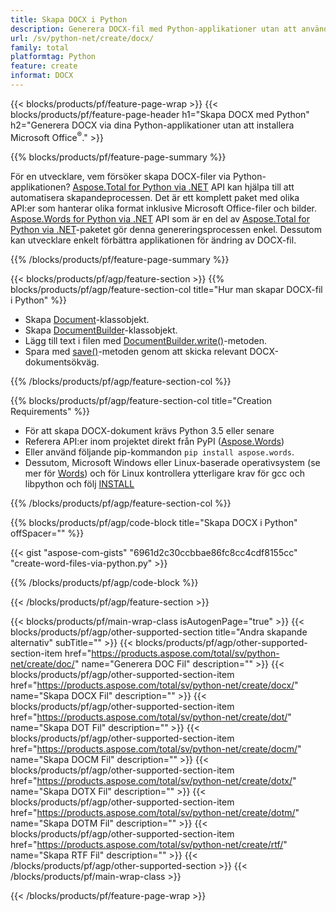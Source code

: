```yaml
---
title: Skapa DOCX i Python
description: Generera DOCX-fil med Python-applikationer utan att använda Microsoft Word. 
url: /sv/python-net/create/docx/
family: total
platformtag: Python
feature: create
informat: DOCX
---
```

{{< blocks/products/pf/feature-page-wrap >}}
{{< blocks/products/pf/feature-page-header h1="Skapa DOCX med Python" h2="Generera DOCX via dina Python-applikationer utan att installera Microsoft Office<sup>&reg;</sup>." >}}

{{% blocks/products/pf/feature-page-summary %}}

För en utvecklare, vem försöker skapa DOCX-filer via Python-applikationen? [Aspose.Total for Python via .NET](https://products.aspose.com/total/python-net/) API kan hjälpa till att automatisera skapandeprocessen. Det är ett komplett paket med olika API:er som hanterar olika format inklusive Microsoft Office-filer och bilder. [Aspose.Words for Python via .NET](https://products.aspose.com/words/python-net/) API som är en del av [Aspose.Total for Python via .NET](https://products.aspose.com/total/python-net/)-paketet gör denna genereringsprocessen enkel. Dessutom kan utvecklare enkelt förbättra applikationen för ändring av DOCX-fil. 

{{% /blocks/products/pf/feature-page-summary %}}

{{< blocks/products/pf/agp/feature-section >}}
{{% blocks/products/pf/agp/feature-section-col title="Hur man skapar DOCX-fil i Python" %}}

- Skapa [Document](https://reference.aspose.com/words/python-net/aspose.words/document/)-klassobjekt.
- Skapa [DocumentBuilder](https://reference.aspose.com/words/python-net/aspose.words/documentbuilder/)-klassobjekt.
- Lägg till text i filen med [DocumentBuilder.write()](https://reference.aspose.com/words/python-net/aspose.words/documentbuilder/write/)-metoden.
- Spara med [save()](https://reference.aspose.com/words/python-net/aspose.words/document/save/)-metoden genom att skicka relevant DOCX-dokumentsökväg.

{{% /blocks/products/pf/agp/feature-section-col %}}

{{% blocks/products/pf/agp/feature-section-col title="Creation Requirements" %}}

- För att skapa DOCX-dokument krävs Python 3.5 eller senare
- Referera API:er inom projektet direkt från PyPI ([Aspose.Words](https://pypi.org/project/aspose-words/)) 
- Eller använd följande pip-kommandon ```pip install aspose.words```. 
- Dessutom, Microsoft Windows eller Linux-baserade operativsystem (se mer för [Words](https://docs.aspose.com/words/python-net/system-requirements/)) och för Linux kontrollera ytterligare krav för gcc och libpython och följ [INSTALL](https://docs.aspose.com/words/python-net/installation/) 

{{% /blocks/products/pf/agp/feature-section-col %}}

{{% blocks/products/pf/agp/code-block title="Skapa DOCX i Python" offSpacer="" %}}

{{< gist "aspose-com-gists" "6961d2c30ccbbae86fc8cc4cdf8155cc" "create-word-files-via-python.py" >}}

{{% /blocks/products/pf/agp/code-block %}}

{{< /blocks/products/pf/agp/feature-section >}}

{{< blocks/products/pf/main-wrap-class isAutogenPage="true" >}}
{{< blocks/products/pf/agp/other-supported-section title="Andra skapande alternativ" subTitle="" >}}
{{< blocks/products/pf/agp/other-supported-section-item href="https://products.aspose.com/total/sv/python-net/create/doc/" name="Generera DOC Fil" description="" >}}
{{< blocks/products/pf/agp/other-supported-section-item href="https://products.aspose.com/total/sv/python-net/create/docx/" name="Skapa DOCX Fil" description="" >}}
{{< blocks/products/pf/agp/other-supported-section-item href="https://products.aspose.com/total/sv/python-net/create/dot/" name="Skapa DOT Fil" description="" >}}
{{< blocks/products/pf/agp/other-supported-section-item href="https://products.aspose.com/total/sv/python-net/create/docm/" name="Skapa DOCM Fil" description="" >}}
{{< blocks/products/pf/agp/other-supported-section-item href="https://products.aspose.com/total/sv/python-net/create/dotx/" name="Skapa DOTX Fil" description="" >}}
{{< blocks/products/pf/agp/other-supported-section-item href="https://products.aspose.com/total/sv/python-net/create/dotm/" name="Skapa DOTM Fil" description="" >}}
{{< blocks/products/pf/agp/other-supported-section-item href="https://products.aspose.com/total/sv/python-net/create/rtf/" name="Skapa RTF Fil" description="" >}}
{{< /blocks/products/pf/agp/other-supported-section >}}
{{< /blocks/products/pf/main-wrap-class >}}

{{< /blocks/products/pf/feature-page-wrap >}}